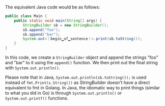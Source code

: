 The equivalent Java code would be as follows:

```java
public class Main {
    public static void main(String[] args) {
        StringBuilder sb = new StringBuilder();
        sb.append("foo");
        sb.append("bar");
        System.out<｜begin▁of▁sentence｜>.print(sb.toString());
    }
}
```
In this code, we create a `StringBuilder` object and append the strings "foo" and "bar" to it using the `append()` function. We then print out the final string with `System.out.println()`. 

Please note that in Java, `System.out.println(sb.toString());` is used instead of `fmt.Print(s.String())` as StringBuilder doesn't have a direct equivalent to fmt in Golang. In Java, the idiomatic way to print things (similar to what you did in Go) is through `System.out.println()` or `System.out.printf()` functions.

